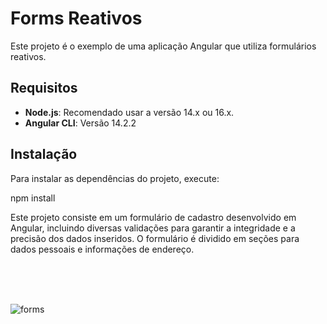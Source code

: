 # Forms Reativos

Este projeto é o exemplo de uma aplicação Angular que utiliza formulários reativos.

## Requisitos

- **Node.js**: Recomendado usar a versão 14.x ou 16.x.
- **Angular CLI**: Versão 14.2.2

## Instalação

Para instalar as dependências do projeto, execute:

npm install

Este projeto consiste em um formulário de cadastro desenvolvido em Angular, incluindo diversas validações para garantir a integridade e a precisão dos dados inseridos. O formulário é dividido em seções para dados pessoais e informações de endereço.


<br>
<br>
<br>






![forms](https://github.com/PauloCatto/Reactive-form/assets/108766424/cbb7ef30-820c-44f4-94b2-1e28d29cb0a6)




